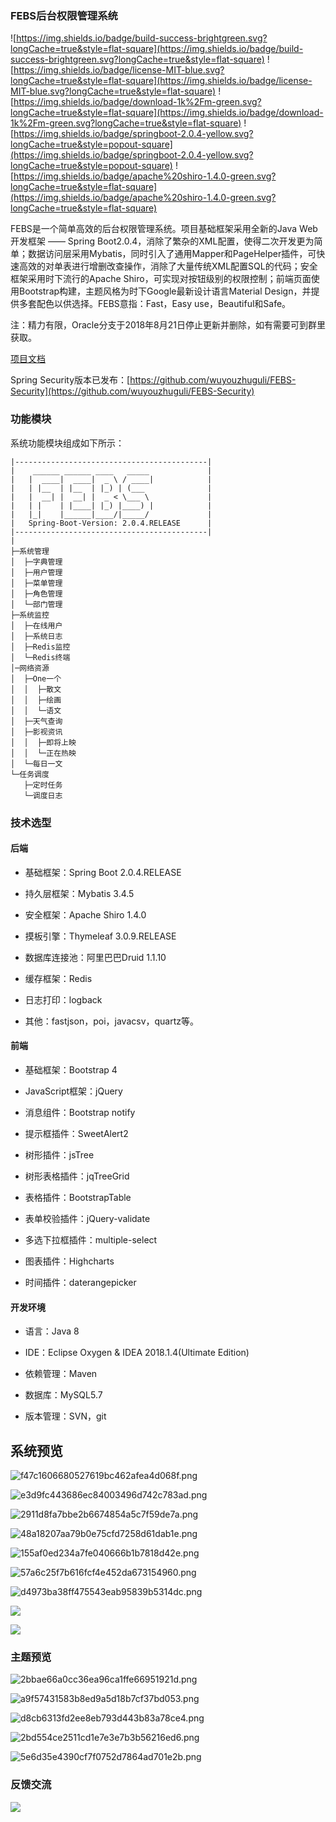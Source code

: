 ### FEBS后台权限管理系统
![https://img.shields.io/badge/build-success-brightgreen.svg?longCache=true&style=flat-square](https://img.shields.io/badge/build-success-brightgreen.svg?longCache=true&style=flat-square)
![https://img.shields.io/badge/license-MIT-blue.svg?longCache=true&style=flat-square](https://img.shields.io/badge/license-MIT-blue.svg?longCache=true&style=flat-square)
![https://img.shields.io/badge/download-1k%2Fm-green.svg?longCache=true&style=flat-square](https://img.shields.io/badge/download-1k%2Fm-green.svg?longCache=true&style=flat-square)
![https://img.shields.io/badge/springboot-2.0.4-yellow.svg?longCache=true&style=popout-square](https://img.shields.io/badge/springboot-2.0.4-yellow.svg?longCache=true&style=popout-square)
![https://img.shields.io/badge/apache%20shiro-1.4.0-green.svg?longCache=true&style=flat-square](https://img.shields.io/badge/apache%20shiro-1.4.0-green.svg?longCache=true&style=flat-square)

FEBS是一个简单高效的后台权限管理系统。项目基础框架采用全新的Java Web开发框架 —— Spring Boot2.0.4，消除了繁杂的XML配置，使得二次开发更为简单；数据访问层采用Mybatis，同时引入了通用Mapper和PageHelper插件，可快速高效的对单表进行增删改查操作，消除了大量传统XML配置SQL的代码；安全框架采用时下流行的Apache Shiro，可实现对按钮级别的权限控制；前端页面使用Bootstrap构建，主题风格为时下Google最新设计语言Material Design，并提供多套配色以供选择。FEBS意指：Fast，Easy use，Beautiful和Safe。

注：精力有限，Oracle分支于2018年8月21日停止更新并删除，如有需要可到群里获取。

[项目文档](https://shiro.mrbird.cc/)

Spring Security版本已发布：[https://github.com/wuyouzhuguli/FEBS-Security](https://github.com/wuyouzhuguli/FEBS-Security)

### 功能模块
系统功能模块组成如下所示：
```
|-------------------------------------------|
|    ______ ______ ____   _____             |
|   |  ____|  ____|  _ \ / ____|            |
|   | |__  | |__  | |_) | (___              |
|   |  __| |  __| |  _ < \___ \             |
|   | |    | |____| |_) |____) |            |
|   |_|    |______|____/|_____/             |
|   Spring-Boot-Version: 2.0.4.RELEASE      |
|-------------------------------------------|
|
├─系统管理
│  ├─字典管理
│  ├─用户管理
│  ├─菜单管理
│  ├─角色管理
│  └─部门管理
├─系统监控
│  ├─在线用户
│  ├─系统日志
│  ├─Redis监控
│  └─Redis终端
│─网络资源
│  ├─One一个
│  │  ├─散文
│  │  ├─绘画
│  │  └─语文
│  ├─天气查询
│  ├─影视资讯
│  │  ├─即将上映
│  │  └─正在热映
│  └─每日一文
└─任务调度
   ├─定时任务
   └─调度日志
```
### 技术选型
#### 后端
- 基础框架：Spring Boot 2.0.4.RELEASE

- 持久层框架：Mybatis 3.4.5

- 安全框架：Apache Shiro 1.4.0

- 摸板引擎：Thymeleaf 3.0.9.RELEASE

- 数据库连接池：阿里巴巴Druid 1.1.10

- 缓存框架：Redis

- 日志打印：logback

- 其他：fastjson，poi，javacsv，quartz等。

#### 前端
 
- 基础框架：Bootstrap 4

- JavaScript框架：jQuery

- 消息组件：Bootstrap notify

- 提示框插件：SweetAlert2

- 树形插件：jsTree

- 树形表格插件：jqTreeGrid

- 表格插件：BootstrapTable

- 表单校验插件：jQuery-validate

- 多选下拉框插件：multiple-select

- 图表插件：Highcharts

- 时间插件：daterangepicker

#### 开发环境

- 语言：Java 8

- IDE：Eclipse Oxygen & IDEA 2018.1.4(Ultimate Edition)

- 依赖管理：Maven

- 数据库：MySQL5.7

- 版本管理：SVN，git

## 系统预览

![f47c1606680527619bc462afea4d068f.png](http://olwqftdzl.bkt.clouddn.com/18-4-18/64420208.jpg)

![e3d9fc443686ec84003496d742c783ad.png](http://olwqftdzl.bkt.clouddn.com/18-4-18/50183418.jpg)

![2911d8fa7bbe2b6674854a5c7f59de7a.png](http://olwqftdzl.bkt.clouddn.com/18-4-18/57316459.jpg)

![48a18207aa79b0e75cfd7258d61dab1e.png](http://olwqftdzl.bkt.clouddn.com/18-4-18/31072514.jpg)

![155af0ed234a7fe040666b1b7818d42e.png](http://olwqftdzl.bkt.clouddn.com/18-4-18/38600911.jpg)

![57a6c25f7b616fcf4e452da673154960.png](http://olwqftdzl.bkt.clouddn.com/18-4-18/5832650.jpg)

![d4973ba38ff475543eab95839b5314dc.png](http://olwqftdzl.bkt.clouddn.com/18-4-18/99045302.jpg)

![](http://olwqftdzl.bkt.clouddn.com/18-6-29/66445963.jpg)

![](http://olwqftdzl.bkt.clouddn.com/18-6-29/18024225.jpg)

### 主题预览

![2bbae66a0cc36ea96ca1ffe66951921d.png](http://olwqftdzl.bkt.clouddn.com/18-4-18/21305793.jpg)

![a9f57431583b8ed9a5d18b7cf37bd053.png](http://olwqftdzl.bkt.clouddn.com/18-4-18/22217970.jpg)

![d8cb6313fd2ee8eb793d443b83a78ce4.png](http://olwqftdzl.bkt.clouddn.com/18-4-18/6580523.jpg)

![2bd554ce2511cd1e7e3e7b3b56216ed6.png](http://olwqftdzl.bkt.clouddn.com/18-4-18/86512301.jpg)

![5e6d35e4390cf7f0752d7864ad701e2b.png](http://olwqftdzl.bkt.clouddn.com/18-4-18/81830531.jpg)

### 反馈交流
![](http://olwqftdzl.bkt.clouddn.com/18-9-18/77785846.jpg)